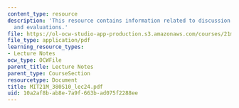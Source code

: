 ```yaml
---
content_type: resource
description: 'This resource contains information related to discussion: aesthetics
  and evaluations.'
file: https://ol-ocw-studio-app-production.s3.amazonaws.com/courses/21m-380-music-and-technology-algorithmic-and-generative-music-spring-2010/10a2af8bab8e7a9f663bad075f2288ee_MIT21M_380S10_lec24.pdf
file_type: application/pdf
learning_resource_types:
- Lecture Notes
ocw_type: OCWFile
parent_title: Lecture Notes
parent_type: CourseSection
resourcetype: Document
title: MIT21M_380S10_lec24.pdf
uid: 10a2af8b-ab8e-7a9f-663b-ad075f2288ee
---
```

